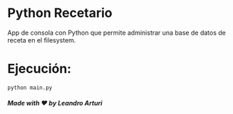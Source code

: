 # Python Recetario
App de consola con Python que permite administrar una base de datos de receta en el filesystem.

# Ejecución:
```
python main.py
```

##### Made with ❤️ by Leandro Arturi
